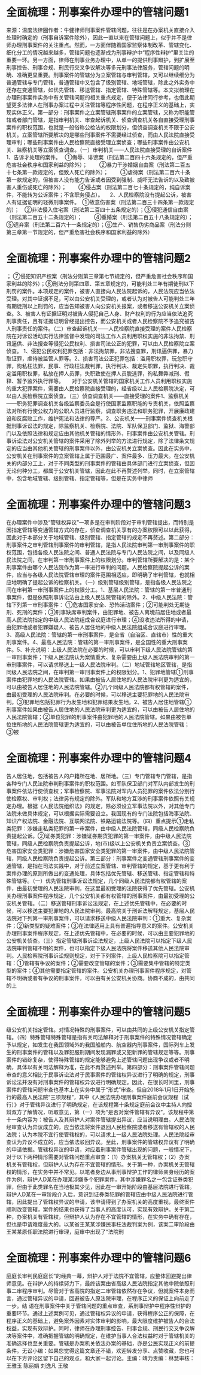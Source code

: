 # 全面梳理：刑事案件办理中的管辖问题1

来源：温度法律圈作者：牛健律师刑事案件管辖问题，往往是在办案机关直接介入处理时确定的（刑事自诉案件除外），因此一直以来在管辖问题上，似乎并不是律师办理刑事案件的关注重点。然而，一方面伴随着国家监察体制改革、管辖变化、细化分工的情况越来越多，管辖问题也逐渐成为刑事辩护中“程序性辩护”里关注的重要一环。另一方面，律师在刑事业务办理中，从单一的提供刑事辩护，到扩展至刑事控告、刑事合规、刑民行交叉争议解决等多元刑事法律服务，管辖问题的明确、准确更显重要。刑事案件的管辖分为立案管辖与审判管辖，又可以继续细分为普通管辖与专门管辖，普通管辖中又包含了级别管辖、地域管辖，除此之外实务中还存在变通管辖，如优先管辖、移送管辖、指定管辖、特殊管辖等。本文拟梳理在办理刑事案件实务中有关管辖问题的相关重点规定，便于法律同行参考，也借此期望更多法律人在刑事办案过程中关注管辖等程序性问题，在程序正义的基础上，实现实体正义。第一部分：刑事案件之立案管辖刑事案件的立案管辖，又称为职能管辖或者部门管辖，是指审判机关、审查起诉机关、侦查调查机关各自直接受理刑事案件的职权范围，也就是一般俗称公检法的权限划分，但侦查调查机关不限于公安机关。立案管辖所要解决的是哪些刑事案件不需要经过侦查，而由人民法院直接受理审判；哪些刑事案件由人民检察院直接受理立案侦查；哪些刑事案件由公安机关、监察机关等立案侦查调查。（一）审判机关——人民法院直接受理的自诉案件1、告诉才处理的案件。　 ①侮辱、诽谤案（刑法第二百四十六条规定的，但严重危害社会秩序和国家利益的除外）； 　　②暴力干涉婚姻自由案（刑法第二百五十七条第一款规定的，但致人死亡的除外）； 　　③虐待案（刑法第二百六十条第一款规定的，但被害人没有能力告诉或者因受到强制、威吓无法告诉的以及致被害人重伤或死亡的除外）； 　　④侵占案（刑法第二百七十条规定的，纯自诉案件，不能转为公诉案件；不含职务侵占）。 　2、人民检察院没有提起公诉，被害人有证据证明的轻微刑事案件。　①故意伤害案（刑法第二百三十四条第一款规定的）；　②非法侵入住宅案（刑法第二百四十五条规定的）；③侵犯通信自由案（刑法第二百五十二条规定的）； 　　④重婚案（刑法第二百五十八条规定的）；⑤遗弃案（刑法第二百六十一条规定的）；⑥生产、销售伪劣商品案（刑法分则第三章第一节规定的，但严重危害社会秩序和国家利益的除外）

# 全面梳理：刑事案件办理中的管辖问题2

； ⑦侵犯知识产权案（刑法分则第三章第七节规定的，但严重危害社会秩序和国家利益的除外）；⑧刑法分则第四章、第五章规定的，可能判处三年有期徒刑以下刑罚的案件。本项规定的案件，被害人直接向人民法院起诉的，人民法院应当依法受理。对其中证据不足，可以由公安机关受理的，或者认为对被告人可能判处三年有期徒刑以上刑罚的，应当告知被害人向公安机关报案，或者移送公安机关立案侦查。3、被害人有证据证明对被告人侵犯自己人身、财产权利的行为应当依法追究刑事责任，且有证据证明曾经提出控告，而公安机关或者人民检察院不予追究被告人刑事责任的案件。（二）审查起诉机关——人民检察院直接受理的案件人民检察院在对诉讼活动实行法律监督中发现的司法工作人员利用职权实施的非法拘禁、刑讯逼供、非法搜查等侵犯公民权利、损害司法公正的犯罪，可以由人民检察院立案侦查。 1、侵犯公民权利犯罪包括：非法拘禁罪，非法搜查罪，刑讯逼供罪，暴力取证罪，虐待被监管人罪等。2、损害司法公正犯罪包括：滥用职权罪，玩忽职守罪，徇私枉法罪，民事、行政枉法裁判罪，执行判决、裁定失职罪，执行判决、裁定滥用职权罪，私放在押人员罪，失职致使在押人员脱逃罪，徇私舞弊减刑、假释、暂予监外执行罪等。　　对于公安机关管辖的国家机关工作人员利用职权实施的重大犯罪案件，需要由人民检察院直接受理的，经省级以上人民检察院决定，可以由人民检察院立案侦查。（三）侦查调查机关——直接受理的案件1、监察机关——职务犯罪调查机关各级监察委员会是行使国家监察职能的专责机关，依照监察法对所有行使公权力的公职人员进行监察，调查职务违法和职务犯罪，开展廉政建设和反腐败工作，维护宪法和法律的尊严。2、公安机关——刑事案件侦查机关根据刑事诉讼法的规定，除监察机关、检察院、法院、军队保卫部门、监狱、海警部门以及依照法律和规定应由其他机关管辖的情形外，刑事案件由公安机关管辖。刑事诉讼法对公安机关管辖的案件采用了除外列举的方法进行规定，除了法律条文规定的应当由其他机关管辖的刑事案件以外，由公安机关立案侦查。因此在实务中，公安机关在刑事案件的立案管辖上属于范围最广、案件最多、压力最大。在公安机关的内部分工上，对于不同类型的刑事案件的管辖由具体部门进行立案侦查，但因无论何种分工，都属于公安机关管辖，因此在此不再赘述列举。同时，在立案管辖中，包含地域管辖、级别管辖、指定管辖等，但是在实务中律师

# 全面梳理：刑事案件办理中的管辖问题3

在办理案件中涉及“管辖权异议”一项多是在审判阶段对于审判管辖提出，而特别是因指定管辖等变通管辖方式的存在，侦查调查机关享有的办案权限可以以此获得，因此对于本部分关于地域管辖、级别管辖、指定管辖的规定不再赘述。第二部分：刑事案件之审判管辖刑事案件的审判管辖，是指人民法院审判第一审刑事案件的职权范围，包括各级人民法院之间、普通人民法院与专门人民法院之间，以及同级人民法院之间，在审判第一审刑事案件上的权限划分。审判管辖所要解决的是：某个刑事案件由哪个人民法院作为第一审进行审判的问题。人民检察院提起公诉的案件，应当与各级人民法院管辖审理的案件范围相适应，即明确了审判管辖，也就相应地明确了提起公诉的检察机关。（一）级别管辖级别管辖，是指各级人民法院之间在审判第一审刑事案件上的权限分工。1、基层人民法院：管辖的第一审普通刑事案件，但是依照刑事诉讼法由上级人民法院管辖的除外。2、中级人民法院：管辖下列第一审刑事案件： ①危害国家安全、恐怖活动案件；②可能判处无期徒刑、死刑的案件；③刑事缺席审判案件，由犯罪地、被告人离境前居住地或者最高人民法院指定的中级人民法院组成合议庭进行审理；④没收违法所得的申请，由犯罪地或者犯罪嫌疑人、被告人居住地的中级人民法院组成合议庭进行审理。3、高级人民法院：管辖的第一审刑事案件，是全省（自治区、直辖市）性的重大刑事案件。4、最高人民法院：管辖的第一审刑事案件，是全国性的重大刑事案件。5、补充说明：上级人民法院在必要的时候，可以审判下级人民法院管辖的第一审刑事案件；下级人民法院认为案情重大、复杂需要由上级人民法院审判的第一审刑事案件，可以请求移送上一级人民法院审判。（二）地域管辖地区管辖，是指同级人民法院之间，在审判第一审刑事案件上的权限划分。1、犯罪地管辖①刑事案件由犯罪地的人民法院管辖。如果由被告人居住地的人民法院审判更为适宜的，可以由被告人居住地的人民法院管辖。②几个同级人民法院都有权管辖的案件，由最初受理的人民法院审判。在必要的时候，可以移送主要犯罪地的人民法院审判。③犯罪地包括犯罪行为发生地和犯罪结果发生地。2、被告人居住地管辖①刑事案件如果由被告人居住地的人民法院审判更为适宜的，可以由被告人居住地的人民法院管辖；②单位犯罪的刑事案件由犯罪地的人民法院管辖。如果由被告单位住所地的人民法院管辖更为适宜的，可以由被告单位住所地的人民法院管辖；③被

# 全面梳理：刑事案件办理中的管辖问题4

告人居住地，包括被告人的户籍所在地、居所地。（三）专门管辖专门管辖，是指各种专门人民法院审判刑事案件的职权范围。如军队保卫部门对军队内部发生的刑事案件依法行使侦查权；军事检察院、军事法院对军内人员犯罪的案件依法分别行使检察权、审判权；法律另有规定的除外。军队和地方互涉的刑事案件依照有关规定办理。根据《人民法院组织法》的规定，除必须设立军事法院以外，对其他专门法院未做具体规定，可以根据实际需要设立。我国现有的专门法院包括海事法院、知识产权法院、金融法院、互联网法院、铁路运输法院等。（四）重点提示①走私类犯罪：涉嫌走私类犯罪的第一审案件，由中级人民法院管辖，同级人民检察院负责提起公诉。②证券类犯罪：涉嫌证券期货犯罪的第一审案件，由中级人民法院管辖，同级人民检察院负责提起公诉，地(市)级以上公安机关负责立案侦查。③危害国家安全类犯罪：涉嫌危害国家安全类犯罪的第一审案件，由中级人民法院管辖，同级人民检察院负责提起公诉。第三部分：刑事案件之变通管辖刑事案件的变通管辖，是指在司法实践中，对于前述立案管辖、审判管辖的规定，基于更有利于案件办理的原则所做出的变通处理，具体包括优先管辖、移送管辖、指定管辖和特殊管辖等。（一）优先管辖刑事诉讼法规定，几个同级人民法院都有权管辖的案件，由最初受理的人民法院审判，在这里最初受理的法院获得了优先管辖。公安机关办理刑事案件程序规定，几个公安机关都有权管辖的刑事案件，由最初受理的公安机关管辖。（二）移送管辖刑事诉讼法规定，在上述优先管辖中，在必要的时候，可以移送主要犯罪地的人民法院审判。最高院关于刑诉法解释规定，基层人民法院对下列第一审刑事案件，可以请求移送中级人民法院审判：①重大、复杂案件；②新类型的疑难案件；③在法律适用上具有普遍指导意义的案件。公安机关办理刑事案件程序规定，在上述优先管辖中，在必要的时候，可以由主要犯罪地的公安机关侦查。（三）指定管辖刑事诉讼法规定，上级人民法院可以指定下级人民法院审判管辖不明的案件，也可以指定下级人民法院将案件移送其他人民法院审判。人民检察院刑事诉讼规则规定，对于下列案件，上级人民检察院可以指定管辖：①管辖有争议的案件；②需要改变管辖的案件；③需要集中管辖的特定类型的案件；④其他需要指定管辖的案件。公安机关办理刑事案件程序规定，对管辖不明确或者有争议的刑事案件，可以由有关公安机关协商。协商不成的，由共同的上

# 全面梳理：刑事案件办理中的管辖问题5

级公安机关指定管辖。对情况特殊的刑事案件，可以由共同的上级公安机关指定管辖。（四）特殊管辖特殊管辖是指有关司法解释对于刑事案件的特殊情况管辖确定予以规定，如发生在我国领域外的我国船舶内、航空器内刑事案件，国际列车上发生的刑事案件的管辖以及罪犯服刑期间发现漏罪或又犯新罪的管辖规定等等。刑事案件的错综复杂，使得特殊管辖的规定能够避免上述管辖问题出现争议或者不明确，具体以有关司法解释为准，在此不再赘述列举。第四部分：刑事案件管辖问题审查的意义相比于民事诉讼法对于民事案件的管辖权异议进行了明确的规定，刑事诉讼法并没有对刑事案件的管辖权异议进行明确规定。因此，在很长时间里，刑事案件的管辖问题审查也基本上在实务中属于“形式”审查。但自2018年1月1日开始施行的最高人民法院“三项规程”，其中《人民法院办理刑事案件庭前会议规程（试行）》对于管辖异议进行了明确规定，在该规程第十条规定庭前会议中主持人向控辩双方了解情况，听取意见，第（一）项为“是否对案件管辖有异议”。该规程中第十一条内容为：被告人及其辩护人对案件管辖提出异议，应当说明理由。人民法院经审查认为异议成立的，应当依法将案件退回人民检察院或者移送有管辖权的人民法院；认为本院不宜行使管辖权的，可以请求上一级人民法院处理。人民法院经审查认为异议不成立的，应当依法驳回异议。至此，刑事案件的管辖权异议有了明确的申请依据。管辖权异议的申请，对应着刑事案件管辖出现的问题，一般情况下，对于以下两种情形需要对管辖问题重点审查：（1）办案机关无管辖权；（2）办案机关有管辖权，但辩护人认为存在不宜管辖的情形。关于第一种，办案机关无管辖权的情形，在实务中并不常见。以笔者身边从事刑事辩护工作的律师亲身经历的案件为例，辩护人D某在办理某涉嫌多个犯罪案件，其中涉嫌罪名之一包含证券类犯罪，但由于此类罪名在当地极其少见，因此在一审开始阶段由基层法院进行管辖。辩护人D某在一审阶段介入后，意识到证券类犯罪的管辖应由中级人民法院进行管辖，因此提出了管辖权异议的申请，该申请得到了办案机关的高度重视，最终案件顺利改变管辖，案件的结果也获得了当事人的高度认可，实现有效辩护。关于第二种，办案机关有管辖权，但辩护人认为存在不宜管辖的情形，在实务中确有存在，但也是申请难度最大的。以某省王某某涉嫌民事枉法裁判案为例，该案二审阶段由王某某原任职法院进行审理，庭审中出现了“法院刑

# 全面梳理：刑事案件办理中的管辖问题6

庭庭长审判民庭庭长”的经典一幕，辩护人对于法院不宜管辖，应整体回避提出律师意见。在辩护人的持续努力下，最终该案由省高级人民法院指定其他中院依照刑事二审程序审判。尽管对于省高院的指定二审管辖依然存在争议，但就案件本身而言，通过管辖异议的申请，回避被告人原法院审理，在程序正义的保证上向前走了一步。结 语在刑事案件中关于管辖问题的重点审查，系刑事辩护中程序性辩护的重要环节。通过上述案例可见，通过管辖权异议的申请，获得程序公正的保障，在程序正义的基础上，避免案外因素对实体审判的影响，最大限度维护被告人的合法权益，实现有效辩护。同时，律师在办理刑事控告、刑事合规、刑民行交叉争议解决等案件中，准确把握管辖的明确规定，在维护当事人合法权益时对于管辖机关的准确选择也至关重要。管辖是办案机关依法办案的基础，亦是公民实现正义的前提条件。无讼小编：如果您觉得这篇文章还不错，欢迎转发分享、点赞收藏，您也可以在下方评论区留下自己的观点，和大家一起讨论。主编：靖力责编：林慧审核：王雅玉 陈丽娟 刘逸凡 王敬

